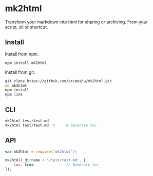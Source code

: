 # mk2html
Transform your markdown into html for sharing or archiving. From your script, cli or shortcut.

## Install

Install from npm.

```bash
npm install mk2html
```

Install from git.

```bash
git clone https://github.com/krimeshu/mk2html.git
cd mk2html
npm install
npm link
```

## CLI

```bash
mk2html test/test.md
mk2html test/test.md -t     # Generate toc
```

## API

```javascript
var mk2html = require('mk2html');

mk2html(_dirname + '/test/test.md', {
    toc: true               // Generate toc
});
```